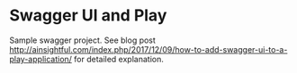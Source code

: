 # Swagger UI and Play

Sample swagger project. See blog post 
http://ainsightful.com/index.php/2017/12/09/how-to-add-swagger-ui-to-a-play-application/ 
for detailed explanation.

